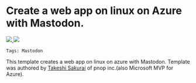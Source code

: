 # Create a web app on linux on Azure with Mastodon.

<a href="https://portal.azure.com/#create/Microsoft.Template/uri/https%3A%2F%2Fraw.githubusercontent.com%2Fcocteau666%2Fmastodon-on-azure%2Fmaster%2Fazuredeploy.json" target="_blank">
<img src="http://azuredeploy.net/deploybutton.png"/>
</a>
<a href="http://armviz.io/#/?load=https%3A%2F%2Fraw.githubusercontent.com%2Fcocteau666%2Fmastodon-on-azure%2Fmaster%2Fazuredeploy.json" target="_blank">
<img src="http://armviz.io/visualizebutton.png"/>
</a>

`Tags: Mastodon`

This template creates a web app on linux on azure with Mastodon.  Template was authored by [Takeshi Sakurai](http://twitter.com/cocteau666) of pnop inc.(also Microsoft MVP for Azure). 
